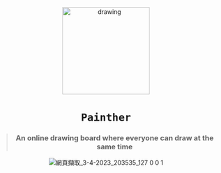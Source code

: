 <div align="center">
<img src="https://user-images.githubusercontent.com/113696966/229513071-d52a2d10-0d1a-499d-9408-e744547ed08e.png" alt="drawing" width="200"/>

# ```Painther```
> ### An online drawing board where everyone can draw at the same time
![網頁擷取_3-4-2023_203535_127 0 0 1](https://user-images.githubusercontent.com/113696966/229511457-4124988d-4e86-424a-89c0-7ad2ee731661.jpeg)
</div>
